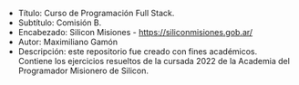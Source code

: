 - Título: Curso de Programación Full Stack.
- Subtítulo: Comisión B.
- Encabezado: Silicon Misiones - https://siliconmisiones.gob.ar/
- Autor: Maximiliano Gamón
- Descripción: este repositorio fue creado con fines académicos. Contiene los ejercicios resueltos de la cursada 2022 de la Academia del Programador Misionero de Silicon.
